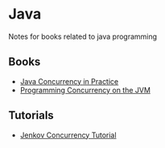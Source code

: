 # Java

Notes for books related to java programming

## Books
 * [Java Concurrency in Practice](./java-concurrency-in-practice)
 * [Programming Concurrency on the JVM](./programming-concurrency-jvm)

## Tutorials
 * [Jenkov Concurrency Tutorial](./jenkov-concurrency)

